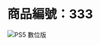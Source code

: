 <!DOCTYPE html>
<html lang="zh-TW">
<head>
    <meta charset="UTF-8">
    <title>商品展示</title>
</head>
<body>
    <h1>商品編號：333</h1>
    <img src="ps5-digital-edition.jpg" alt="PS5 數位版">
</body>
</html>
